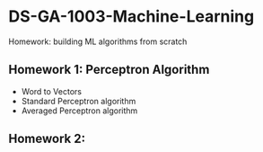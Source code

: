 # DS-GA-1003-Machine-Learning
Homework: building ML algorithms from scratch

## Homework 1: Perceptron Algorithm

- Word to Vectors
- Standard Perceptron algorithm
- Averaged Perceptron algorithm

## Homework 2: 
